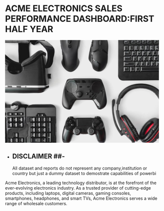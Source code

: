 # ACME ELECTRONICS SALES PERFORMANCE DASHBOARD:FIRST HALF YEAR
![](GAMING.jpg)
- ## DISCLAIMER ##-
  All dataset and reports do not represent any company,institution or country but just a dummy dataset to demostrate capabilities of powerbi
 
 Acme Electronics, a leading technology distributor, is at the forefront of the ever-evolving  electronics industry. As a trusted provider of cutting-edge products, including laptops, digital  cameras, gaming consoles, smartphones, headphones, and smart TVs, Acme Electronics serves a  wide range of wholesale customers.
